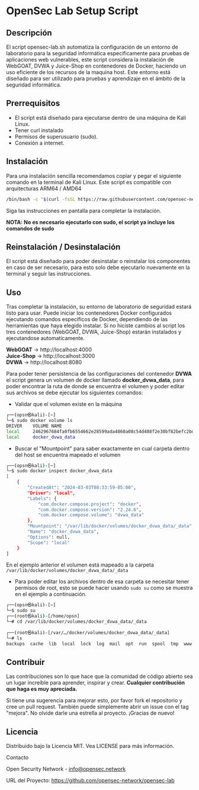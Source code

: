 # OpenSec Lab Setup Script

## Descripción
El script opensec-lab.sh automatiza la configuración de un entorno de laboratorio para la seguridad informática especificamente para pruebas de aplicaciones web vulnerables, este script considera la instalación de WebGOAT, DVWA y Juice-Shop en contenedores de Docker, haciendo un uso eficiente de los recursos de la maquina host. Este entorno está diseñado para ser utilizado para pruebas y aprendizaje en el ámbito de la seguridad informática.

## Prerrequisitos

- El script está diseñado para ejecutarse dentro de una máquina de Kali Linux.
- Tener curl instalado    
- Permisos de superusuario (sudo).    
- Conexión a internet.    

## Instalación

Para una instalación sencilla recomendamos copiar y pegar el siguiente comando en la terminal de Kali Linux. Este script es compatible con arquitecturas ARM64 / AMD64 
```bash
/bin/bash -c "$(curl -fsSL https://raw.githubusercontent.com/opensec-network/opensec-lab/main/opensec-lab.sh)"
```
Siga las instrucciones en pantalla para completar la instalación.

**NOTA: No es necesario ejecutarlo con sudo, el script ya incluye los comandos de sudo</span>**

## Reinstalación / Desinstalación

El script está diseñado para poder desinstalar o reinstalar los componentes en caso de ser necesario, para esto solo debe ejecutarlo nuevamente en la terminal y seguir las instrucciones.

## Uso

Tras completar la instalación, su entorno de laboratorio de seguridad estará listo para usar. Puede iniciar los contenedores Docker configurados ejecutando comandos específicos de Docker, dependiendo de las herramientas que haya elegido instalar. Si no hiciste cambios al script los tres contenedores (WebGOAT, DVWA, Juice-Shop) estarán instalados y ejecutandose automaticamente.

**WebGOAT** -> http://localhost:4000  
**Juice-Shop** -> http://localhost:3000   
**DVWA** -> http://localhost:8080  

Para poder tener persistencia de las configuraciones del contenedor **DVWA** el script genera un volumen de docker llamado **docker_dvwa_data**, para poder encontrar la ruta de donde se encuentra el volumen y poder editar sus archivos se debe ejecutar los siguientes comandos:

- Validar que el volumen existe en la máquina
```bash
┌──(opsn㉿kali)-[~]
└─$ sudo docker volume ls
DRIVER    VOLUME NAME
local     2462967684fa0fb6554662e28599ada4860a08c54d488f2e30bf82befc2bd9e0
local     docker_dvwa_data
```

- Buscar el "Mountpoint" para saber exactamente en cual carpeta dentro del host se encuentra mapeado el volumen

```bash
┌──(opsn㉿kali)-[~]
└─$ sudo docker inspect docker_dvwa_data
[
    {
        "CreatedAt": "2024-03-03T08:33:59-05:00",
        "Driver": "local",
        "Labels": {
            "com.docker.compose.project": "docker",
            "com.docker.compose.version": "2.24.6",
            "com.docker.compose.volume": "dvwa_data"
        },
        "Mountpoint": "/var/lib/docker/volumes/docker_dvwa_data/_data",
        "Name": "docker_dvwa_data",
        "Options": null,
        "Scope": "local"
    }
]
 ```                                                                                                                                                                
En el ejemplo anterior el volumen está mapeado a la carpeta `/var/lib/docker/volumes/docker_dvwa_data/_data`

- Para poder editar los archivos dentro de esa carpeta se necesitar tener permisos de root, esto se puede hacer usando `sudo su` como se muestra en el ejemplo a continuación.

```bash
┌──(opsn㉿kali)-[~]
└─$ sudo su                             
┌──(root㉿kali)-[/home/opsn]
└─# cd /var/lib/docker/volumes/docker_dvwa_data/_data
                                                                                                                                                                 
┌──(root㉿kali)-[/var/…/docker/volumes/docker_dvwa_data/_data]
└─# ls
backups  cache  lib  local  lock  log  mail  opt  run  spool  tmp  www
 ```

## Contribuir

Las contribuciones son lo que hace que la comunidad de código abierto sea un lugar increíble para aprender, inspirar y crear. **Cualquier contribución que haga es muy apreciada.**

Si tiene una sugerencia para mejorar esto, por favor fork el repositorio y cree un pull request. También puede simplemente abrir un issue con el tag "mejora". No olvide darle una estrella al proyecto. ¡Gracias de nuevo!

## Licencia

Distribuido bajo la Licencia MIT. Vea LICENSE para más información.

Contacto

Open Security Network - info@opensec.network

URL del Proyecto: https://github.com/opensec-network/opensec-lab
